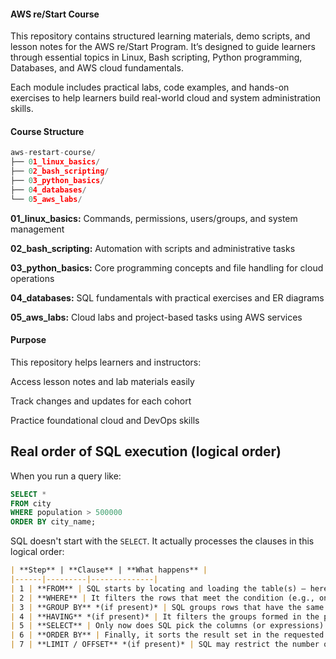 #### **AWS re/Start Course**

This repository contains structured learning materials, demo scripts, and lesson notes for the AWS re/Start Program. It’s designed to guide learners through essential topics in Linux, Bash scripting, Python programming, Databases, and AWS cloud fundamentals.

Each module includes practical labs, code examples, and hands-on exercises to help learners build real-world cloud and system administration skills.


#### **Course Structure**
```python
aws-restart-course/
├── 01_linux_basics/
├── 02_bash_scripting/
├── 03_python_basics/
├── 04_databases/
└── 05_aws_labs/
```


**01_linux_basics:** Commands, permissions, users/groups, and system management

**02_bash_scripting:** Automation with scripts and administrative tasks

**03_python_basics:** Core programming concepts and file handling for cloud operations

**04_databases:** SQL fundamentals with practical exercises and ER diagrams

**05_aws_labs:** Cloud labs and project-based tasks using AWS services

#### **Purpose**

This repository helps learners and instructors:

Access lesson notes and lab materials easily

Track changes and updates for each cohort

Practice foundational cloud and DevOps skills


## **Real order of SQL execution (logical order)**

When you run a query like:
```sql
SELECT * 
FROM city
WHERE population > 500000
ORDER BY city_name;
```
SQL doesn't start with the `SELECT`. 
It actually processes the clauses in this logical order: 

```markdown
| **Step** | **Clause** | **What happens** |
|------|---------|--------------|
| 1 | **FROM** | SQL starts by locating and loading the table(s) — here, it fetches data from `city`. |
| 2 | **WHERE** | It filters the rows that meet the condition (e.g., only cities with `population > 500000`). |
| 3 | **GROUP BY** *(if present)* | SQL groups rows that have the same values in specified columns. |
| 4 | **HAVING** *(if present)* | It filters the groups formed in the previous step. |
| 5 | **SELECT** | Only now does SQL pick the columns (or expressions) you asked for. |
| 6 | **ORDER BY** | Finally, it sorts the result set in the requested order. |
| 7 | **LIMIT / OFFSET** *(if present)* | SQL may restrict the number of rows returned. |
```




